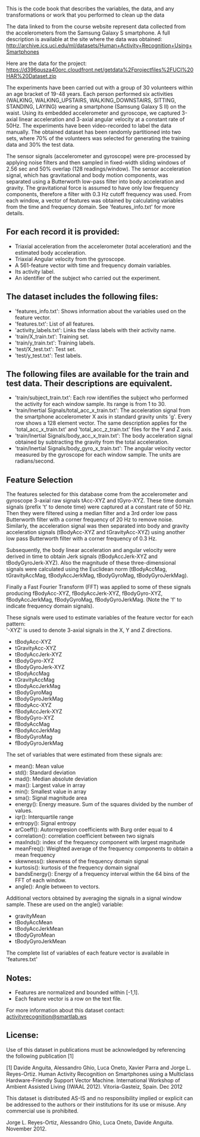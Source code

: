 This is the code book that describes the variables, the data, and any transformations or work that you performed to clean up the data

The data linked to from the course website represent data collected from the accelerometers from the Samsung Galaxy S smartphone. A full description is available at the site where the data was obtained:
http://archive.ics.uci.edu/ml/datasets/Human+Activity+Recognition+Using+Smartphones

Here are the data for the project:
https://d396qusza40orc.cloudfront.net/getdata%2Fprojectfiles%2FUCI%20HAR%20Dataset.zip

The experiments have been carried out with a group of 30 volunteers within an age bracket of 19-48 years. Each person performed six activities (WALKING, WALKING_UPSTAIRS, WALKING_DOWNSTAIRS, SITTING, STANDING, LAYING) wearing a smartphone (Samsung Galaxy S II) on the waist. Using its embedded accelerometer and gyroscope, we captured 3-axial linear acceleration and 3-axial angular velocity at a constant rate of 50Hz. The experiments have been video-recorded to label the data manually. The obtained dataset has been randomly partitioned into two sets, where 70% of the volunteers was selected for generating the training data and 30% the test data. 

The sensor signals (accelerometer and gyroscope) were pre-processed by applying noise filters and then sampled in fixed-width sliding windows of 2.56 sec and 50% overlap (128 readings/window). The sensor acceleration signal, which has gravitational and body motion components, was separated using a Butterworth low-pass filter into body acceleration and gravity. The gravitational force is assumed to have only low frequency components, therefore a filter with 0.3 Hz cutoff frequency was used. From each window, a vector of features was obtained by calculating variables from the time and frequency domain. See 'features_info.txt' for more details. 

## For each record it is provided:
- Triaxial acceleration from the accelerometer (total acceleration) and the estimated body acceleration.
- Triaxial Angular velocity from the gyroscope. 
- A 561-feature vector with time and frequency domain variables. 
- Its activity label. 
- An identifier of the subject who carried out the experiment.

## The dataset includes the following files:
- 'features_info.txt': Shows information about the variables used on the feature vector.
- 'features.txt': List of all features.
- 'activity_labels.txt': Links the class labels with their activity name.
- 'train/X_train.txt': Training set.
- 'train/y_train.txt': Training labels.
- 'test/X_test.txt': Test set.
- 'test/y_test.txt': Test labels.

## The following files are available for the train and test data. Their descriptions are equivalent. 
- 'train/subject_train.txt': Each row identifies the subject who performed the activity for each window sample. Its range is from 1 to 30. 
- 'train/Inertial Signals/total_acc_x_train.txt': The acceleration signal from the smartphone accelerometer X axis in standard gravity units 'g'. Every row shows a 128 element vector. The same description applies for the 'total_acc_x_train.txt' and 'total_acc_z_train.txt' files for the Y and Z axis. 
- 'train/Inertial Signals/body_acc_x_train.txt': The body acceleration signal obtained by subtracting the gravity from the total acceleration. 
- 'train/Inertial Signals/body_gyro_x_train.txt': The angular velocity vector measured by the gyroscope for each window sample. The units are radians/second. 

## Feature Selection 
The features selected for this database come from the accelerometer and gyroscope 3-axial raw signals tAcc-XYZ and tGyro-XYZ. These time domain signals (prefix 't' to denote time) were captured at a constant rate of 50 Hz. Then they were filtered using a median filter and a 3rd order low pass Butterworth filter with a corner frequency of 20 Hz to remove noise. Similarly, the acceleration signal was then separated into body and gravity acceleration signals (tBodyAcc-XYZ and tGravityAcc-XYZ) using another low pass Butterworth filter with a corner frequency of 0.3 Hz. 

Subsequently, the body linear acceleration and angular velocity were derived in time to obtain Jerk signals (tBodyAccJerk-XYZ and tBodyGyroJerk-XYZ). Also the magnitude of these three-dimensional signals were calculated using the Euclidean norm (tBodyAccMag, tGravityAccMag, tBodyAccJerkMag, tBodyGyroMag, tBodyGyroJerkMag). 

Finally a Fast Fourier Transform (FFT) was applied to some of these signals producing fBodyAcc-XYZ, fBodyAccJerk-XYZ, fBodyGyro-XYZ, fBodyAccJerkMag, fBodyGyroMag, fBodyGyroJerkMag. (Note the 'f' to indicate frequency domain signals). 

These signals were used to estimate variables of the feature vector for each pattern:  
'-XYZ' is used to denote 3-axial signals in the X, Y and Z directions.

* tBodyAcc-XYZ
* tGravityAcc-XYZ
* tBodyAccJerk-XYZ
* tBodyGyro-XYZ
* tBodyGyroJerk-XYZ
* tBodyAccMag
* tGravityAccMag
* tBodyAccJerkMag
* tBodyGyroMag
* tBodyGyroJerkMag
* fBodyAcc-XYZ
* fBodyAccJerk-XYZ
* fBodyGyro-XYZ
* fBodyAccMag
* fBodyAccJerkMag
* fBodyGyroMag
* fBodyGyroJerkMag

The set of variables that were estimated from these signals are: 

* mean(): Mean value
* std(): Standard deviation
* mad(): Median absolute deviation 
* max(): Largest value in array
* min(): Smallest value in array
* sma(): Signal magnitude area
* energy(): Energy measure. Sum of the squares divided by the number of values. 
* iqr(): Interquartile range 
* entropy(): Signal entropy
* arCoeff(): Autorregresion coefficients with Burg order equal to 4
* correlation(): correlation coefficient between two signals
* maxInds(): index of the frequency component with largest magnitude
* meanFreq(): Weighted average of the frequency components to obtain a mean frequency
* skewness(): skewness of the frequency domain signal 
* kurtosis(): kurtosis of the frequency domain signal 
* bandsEnergy(): Energy of a frequency interval within the 64 bins of the FFT of each window.
* angle(): Angle between to vectors.

Additional vectors obtained by averaging the signals in a signal window sample. These are used on the angle() variable:

* gravityMean
* tBodyAccMean
* tBodyAccJerkMean
* tBodyGyroMean
* tBodyGyroJerkMean

The complete list of variables of each feature vector is available in 'features.txt'

## Notes: 
- Features are normalized and bounded within [-1,1].
- Each feature vector is a row on the text file.

For more information about this dataset contact: activityrecognition@smartlab.ws

## License:
Use of this dataset in publications must be acknowledged by referencing the following publication [1] 

[1] Davide Anguita, Alessandro Ghio, Luca Oneto, Xavier Parra and Jorge L. Reyes-Ortiz. Human Activity Recognition on Smartphones using a Multiclass Hardware-Friendly Support Vector Machine. International Workshop of Ambient Assisted Living (IWAAL 2012). Vitoria-Gasteiz, Spain. Dec 2012

This dataset is distributed AS-IS and no responsibility implied or explicit can be addressed to the authors or their institutions for its use or misuse. Any commercial use is prohibited.

Jorge L. Reyes-Ortiz, Alessandro Ghio, Luca Oneto, Davide Anguita. November 2012.
